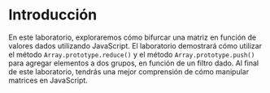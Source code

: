 # Introducción

En este laboratorio, exploraremos cómo bifurcar una matriz en función de valores dados utilizando JavaScript. El laboratorio demostrará cómo utilizar el método `Array.prototype.reduce()` y el método `Array.prototype.push()` para agregar elementos a dos grupos, en función de un filtro dado. Al final de este laboratorio, tendrás una mejor comprensión de cómo manipular matrices en JavaScript.
